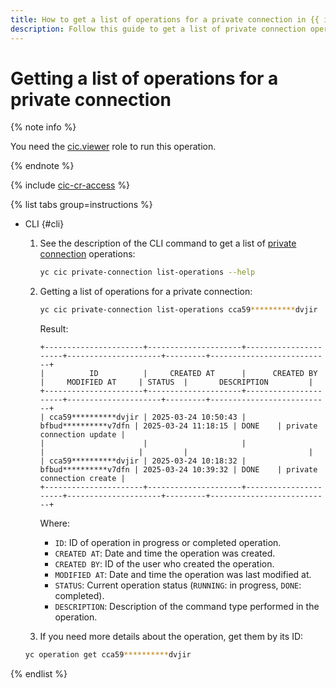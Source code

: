 ```yaml
---
title: How to get a list of operations for a private connection in {{ interconnect-name }}
description: Follow this guide to get a list of private connection operations in {{ interconnect-name }}.
---
```


# Getting a list of operations for a private connection

{% note info %}

You need the [cic.viewer](../security/index.md#cic-viewer) role to run this operation.

{% endnote %}

{% include [cic-cr-access](../../_includes/interconnect/cic-cr-access.md) %}

{% list tabs group=instructions %}

- CLI {#cli}

  1. See the description of the CLI command to get a list of [private connection](../concepts/priv-con.md) operations:

      ```bash
      yc cic private-connection list-operations --help
      ```

  1. Getting a list of operations for a private connection:

      ```bash
      yc cic private-connection list-operations cca59**********dvjir
      ```

      Result:

      ```text
     +----------------------+---------------------+----------------------+---------------------+---------+---------------------------+
     |          ID          |     CREATED AT      |      CREATED BY      |     MODIFIED AT     | STATUS  |       DESCRIPTION         |
     +----------------------+---------------------+----------------------+---------------------+---------+---------------------------+
     | cca59**********dvjir | 2025-03-24 10:50:43 | bfbud**********v7dfn | 2025-03-24 11:18:15 | DONE    | private connection update |
     |                      |                     |                      |                     |         |                           |
     | cca59**********dvjir | 2025-03-24 10:18:32 | bfbud**********v7dfn | 2025-03-24 10:39:32 | DONE    | private connection create |
     +----------------------+---------------------+----------------------+---------------------+---------+---------------------------+
      ```

      Where:
      * `ID`: ID of operation in progress or completed operation.
      * `CREATED AT`: Date and time the operation was created.
      * `CREATED BY`: ID of the user who created the operation.
      * `MODIFIED AT`: Date and time the operation was last modified at.
      * `STATUS`: Current operation status (`RUNNING`: in progress, `DONE`: completed).
      * `DESCRIPTION`: Description of the command type performed in the operation. 

  1. If you need more details about the operation, get them by its ID:

    ```bash
    yc operation get cca59**********dvjir
    ```
  
{% endlist %}

